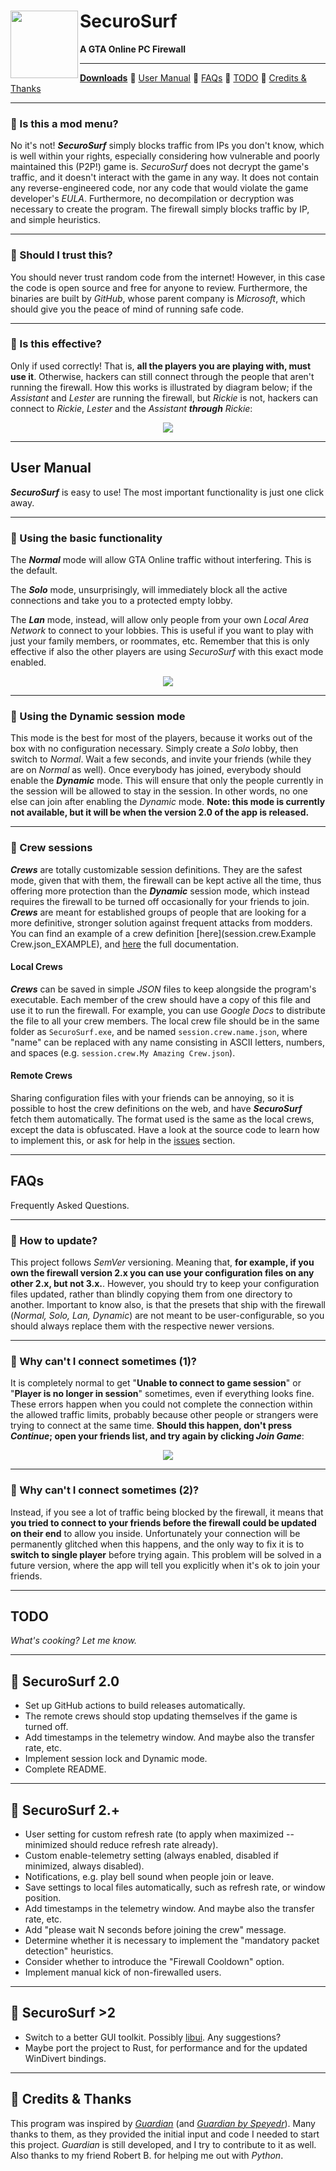 <h1>
    <img src="md_images/logo.png" align="left" height="108">
    SecuroSurf
</h1>

<p><b>A GTA Online PC Firewall</b></p>

------------------------------------------------------------------------------------------------------------------------

[**Downloads**](./) 🔹
[User Manual](README.md#user-manual) 🔹
[FAQs](README.md#faqs) 🔹
[TODO](README.md#todo) 🔹
[Credits & Thanks](README.md#todo)

------------------------------------------------------------------------------------------------------------------------

### 🔹 Is this a mod menu?

No it's not! ___SecuroSurf___ simply blocks traffic from IPs you don't know, which is well within your rights,
especially considering how vulnerable and poorly maintained this (P2P!) game is. _SecuroSurf_ does not decrypt the
game's traffic, and it doesn't interact with the game in any way. It does not contain any reverse-engineered code, nor
any code that would violate the game developer's _EULA_. Furthermore, no decompilation or decryption was necessary to
create the program. The firewall simply blocks traffic by IP, and simple heuristics.  

------------------------------------------------------------------------------------------------------------------------

### 🔹 Should I trust this?

You should never trust random code from the internet! However, in this case the code is open source and free for anyone
to review. Furthermore, the binaries are built by _GitHub_, whose parent company is _Microsoft_, which should give you
the peace of mind of running safe code.

------------------------------------------------------------------------------------------------------------------------

### 🔹 Is this effective?

Only if used correctly! That is, __all the players you are playing with, must use it__. Otherwise, hackers can still
connect through the people that aren't running the firewall. How this works is illustrated by diagram below; if the
_Assistant_ and _Lester_ are running the firewall, but _Rickie_ is not, hackers can connect to _Rickie_, _Lester_ and
the _Assistant_ ___through___ _Rickie_:  

<p align="center"><img src="md_images/tunneling_diagram.png"></p>

------------------------------------------------------------------------------------------------------------------------

## User Manual

___SecuroSurf___ is easy to use! The most important functionality is just one click away.

------------------------------------------------------------------------------------------------------------------------

### 🔹 Using the basic functionality

The ___Normal___ mode will allow GTA Online traffic without interfering. This is the default.

The ___Solo___ mode, unsurprisingly, will immediately block all the active connections and take you to a protected empty
lobby.

The ___Lan___ mode, instead, will allow only people from your own _Local Area Network_ to connect to your lobbies. This
is useful if you want to play with just your family members, or roommates, etc. Remember that this is only effective if
also the other players are using _SecuroSurf_ with this exact mode enabled.

<p align="center"><img src="md_images/main_options.png"></p>

------------------------------------------------------------------------------------------------------------------------

### 🔹 Using the Dynamic session mode

This mode is the best for most of the players, because it works out of the box with no configuration necessary. Simply
create a _Solo_ lobby, then switch to _Normal_. Wait a few seconds, and invite your friends (while they are on _Normal_
as well). Once everybody has joined, everybody should enable the ___Dynamic___ mode. This will ensure that only the
people currently in the session will be allowed to stay in the session. In other words, no one else can join after
enabling the _Dynamic_ mode. **Note: this mode is currently not available, but it will be when the version 2.0 of the app is
released.**

------------------------------------------------------------------------------------------------------------------------

### 🔹 Crew sessions

___Crews___ are totally customizable session definitions. They are the safest mode, given that with them, the firewall
can be kept active all the time, thus offering more protection than the ___Dynamic___ session mode, which instead
requires the firewall to be turned off occasionally for your friends to join. ___Crews___ are meant for established
groups of people that are looking for a more definitive, stronger solution against frequent attacks from modders. You
can find an example of a crew definition [here](session.crew.Example Crew.json_EXAMPLE), and
[here](session_configuration_json_schema.md) the full documentation.

#### Local Crews

___Crews___ can be saved in simple _JSON_ files to keep alongside the program's executable. Each member of the crew
should have a copy of this file and use it to run the firewall. For example, you can use _Google Docs_ to distribute the
file to all your crew members. The local crew file should be in the same folder as `SecuroSurf.exe`, and be named
`session.crew.name.json`, where "name" can be replaced with any name consisting in ASCII letters, numbers, and spaces
(e.g. `session.crew.My Amazing Crew.json`).

#### Remote Crews

Sharing configuration files with your friends can be annoying, so it is possible to host the crew definitions on the
web, and have ___SecuroSurf___ fetch them automatically. The format used is the same as the local crews, except the
data is obfuscated. Have a look at the source code to learn how to implement this, or ask for help in the
[issues](./issues) section.

------------------------------------------------------------------------------------------------------------------------

## FAQs

Frequently Asked Questions.

------------------------------------------------------------------------------------------------------------------------

### 🔹 How to update?

This project follows _SemVer_ versioning. Meaning that, __for example, if you own the firewall version 2.x you can
use your configuration files on any other 2.x, but not 3.x.__. However, you should try to keep your configuration files
updated, rather than blindly copying them from one directory to another. Important to know also, is that the presets
that ship with the firewall (_Normal, Solo, Lan, Dynamic_) are not meant to be user-configurable, so you should always
replace them with the respective newer versions.

------------------------------------------------------------------------------------------------------------------------

### 🔹 Why can't I connect sometimes (1)? 

It is completely normal to get "__Unable to connect to game session__" or "__Player is no longer in session__"
sometimes, even if everything looks fine. These errors happen when you could not complete the connection within the
allowed traffic limits, probably because other people or strangers were trying to connect at the same time. __Should
this happen, don't press _Continue_; open your friends list, and try again by clicking _Join Game___:

<p align="center"><img src="md_images/player_no_longer_in_session_fix.gif"></p>

------------------------------------------------------------------------------------------------------------------------

### 🔹 Why can't I connect sometimes (2)? 

Instead, if you see a lot of traffic being blocked by the firewall, it means that __you tried to connect to your
friends before the firewall could be updated on their end__ to allow you inside. Unfortunately your connection will be
permanently glitched when this happens, and the only way to fix it is to __switch to single player__ before trying
again. This problem will be solved in a future version, where the app will tell you explicitly when it's ok to join your
friends.

------------------------------------------------------------------------------------------------------------------------

## TODO

_What's cooking? Let me know._

------------------------------------------------------------------------------------------------------------------------

## 🔹 SecuroSurf 2.0

- Set up GitHub actions to build releases automatically.
- The remote crews should stop updating themselves if the game is turned off.
- Add timestamps in the telemetry window. And maybe also the transfer rate, etc.
- Implement session lock and Dynamic mode.
- Complete README.

------------------------------------------------------------------------------------------------------------------------

## 🔹 SecuroSurf 2.+

- User setting for custom refresh rate (to apply when maximized -- minimized should reduce refresh rate already).
- Custom enable-telemetry setting (always enabled, disabled if minimized, always disabled).
- Notifications, e.g. play bell sound when people join or leave.
- Save settings to local files automatically, such as refresh rate, or window position.
- Add timestamps in the telemetry window. And maybe also the transfer rate, etc.
- Add "please wait N seconds before joining the crew" message.
- Determine whether it is necessary to implement the "mandatory packet detection" heuristics.
- Consider whether to introduce the "Firewall Cooldown" option.
- Implement manual kick of non-firewalled users. 

------------------------------------------------------------------------------------------------------------------------

## 🔹 SecuroSurf >2

- Switch to a better GUI toolkit. Possibly [libui](https://github.com/libui-ng/libui-ng). Any suggestions?
- Maybe port the project to Rust, for performance and for the updated WinDivert bindings.

------------------------------------------------------------------------------------------------------------------------

## 🔹 Credits & Thanks

This program was inspired by [_Guardian_](https://gitlab.com/digitalarc/guardian) (and [_Guardian by
Speyedr_](https://gitlab.com/Speyedr/guardian-fastload-fix)). Many thanks to them, as they provided the initial input
and code I needed to start this project. _Guardian_ is still developed, and I try to contribute to it as well. Also
thanks to my friend Robert B. for helping me out with _Python_. 
